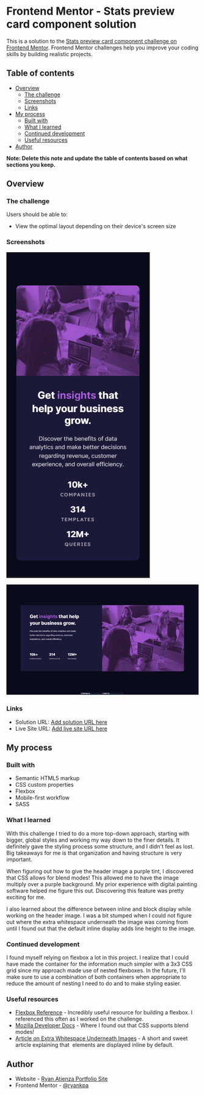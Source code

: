 # Frontend Mentor - Stats preview card component solution

This is a solution to the [Stats preview card component challenge on Frontend Mentor](https://www.frontendmentor.io/challenges/stats-preview-card-component-8JqbgoU62). Frontend Mentor challenges help you improve your coding skills by building realistic projects. 

## Table of contents

- [Overview](#overview)
  - [The challenge](#the-challenge)
  - [Screenshots](#screenshots)
  - [Links](#links)
- [My process](#my-process)
  - [Built with](#built-with)
  - [What I learned](#what-i-learned)
  - [Continued development](#continued-development)
  - [Useful resources](#useful-resources)
- [Author](#author)

**Note: Delete this note and update the table of contents based on what sections you keep.**

## Overview

### The challenge

Users should be able to:

- View the optimal layout depending on their device's screen size

### Screenshots

![screenshot of mobile layout](./screenshot_mobile.png)

![screenshot of desktop layout](./screenshot_desktop.png)

### Links

- Solution URL: [Add solution URL here](https://your-solution-url.com)
- Live Site URL: [Add live site URL here](https://your-live-site-url.com)

## My process

### Built with

- Semantic HTML5 markup
- CSS custom properties
- Flexbox
- Mobile-first workflow
- SASS

### What I learned

With this challenge I tried to do a more top-down approach, starting with bigger, global styles and working my way down to the finer details. It definitely gave the styling process some structure, and I didn't feel as lost. Big takeaways for me is that organization and having structure is very important.

When figuring out how to give the header image a purple tint, I discovered that CSS allows for blend modes! This allowed me to have the image multiply over a purple background. My prior experience with digital painting software helped me figure this out. Discovering this feature was pretty exciting for me.

I also learned about the difference between inline and block display while working on the header image. I was a bit stumped when I could not figure out where the extra whitespace underneath the image was coming from until I found out that the default inline display adds line height to the image.

### Continued development

I found myself relying on flexbox a lot in this project. I realize that I could have made the container for the information much simpler with a 3x3 CSS grid since my approach made use of nested flexboxes. In the future, I'll make sure to use a combination of both containers when appropriate to reduce the amount of nesting I need to do and to make styling easier.

### Useful resources

- [Flexbox Reference](https://css-tricks.com/snippets/css/a-guide-to-flexbox/) - Incredibly useful resource for building a flexbox. I referenced this often as I worked on the challenge.
- [Mozilla Developer Docs](https://developer.mozilla.org/en-US/docs/Web/CSS/mix-blend-mode) - Where I found out that CSS supports blend modes!
- [Article on Extra Whitespace Underneath Images](https://www.tutorialrepublic.com/faq/how-to-remove-white-space-under-an-image-using-css.php) - A short and sweet article explaining that <img> elements are displayed inline by default.

## Author

- Website - [Ryan Atienza Portfolio Site](https://ryankpa.github.io/)
- Frontend Mentor - [@ryankpa](https://www.frontendmentor.io/profile/ryankpa)